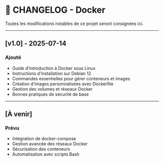 # 📄 CHANGELOG - Docker

Toutes les modifications notables de ce projet seront consignées ici.

---

## [v1.0] - 2025-07-14
### Ajouté
- Guide d’introduction à Docker sous Linux
- Instructions d’installation sur Debian 12
- Commandes essentielles pour gérer conteneurs et images
- Création d’images personnalisées avec Dockerfile
- Gestion des volumes et réseaux Docker
- Bonnes pratiques de sécurité de base

---

## [À venir]
### Prévu
- Intégration de docker-compose
- Gestion avancée des réseaux Docker
- Sécurisation des conteneurs
- Automatisation avec scripts Bash
